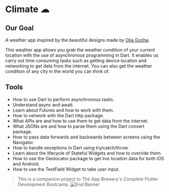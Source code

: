 
# Climate ☁

## Our Goal

A weather app inspired by the beautiful designs made by [Olia Gozha](https://dribbble.com/shots/4663154-).

This weather app allows you grab the weather condition of your current location with the use of asynchronous programming in Dart.
It enables us carry out time consuming tasks such as getting device location and networking to get data from the internet.
You can also get the weather condition of any city in the world you can think of.


## Tools

- How to use Dart to perform asynchronous tasks.
- Understand async and await.
- Learn about Futures and how to work with them.
- How to network with the Dart http package.
- What APIs are and how to use them to get data from the internet.
- What JSONs are and how to parse them using the Dart convert package.
- How to pass data forwards and backwards between screens using the Navigator.
- How to handle exceptions in Dart using try/catch/throw.
- Learn about the lifecycle of Stateful Widgets and how to override them.
- How to use the Geolocator package to get live location data for both iOS and Android.
- How to use the TextField Widget to take user input.


>This is a companion project to The App Brewery's Complete Flutter Development Bootcamp.
![End Banner](https://github.com/londonappbrewery/Images/blob/master/readme-end-banner.png)
